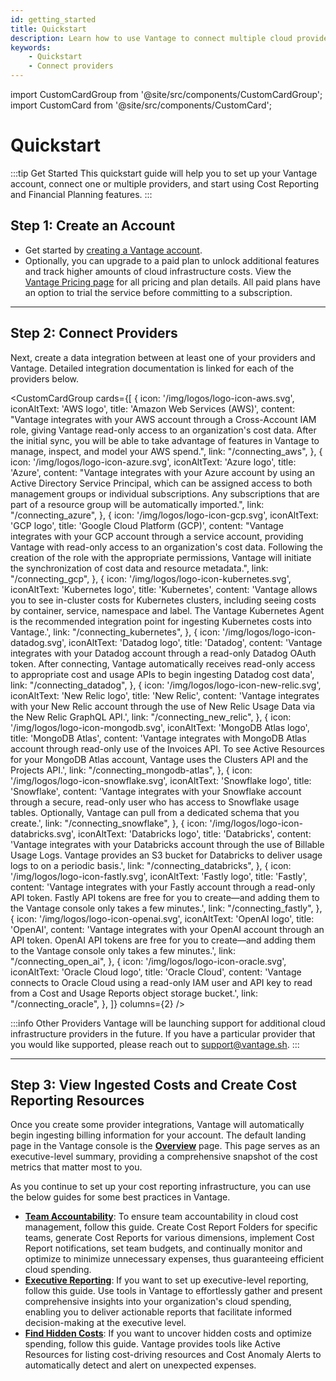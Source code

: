 ```yaml
---
id: getting_started
title: Quickstart
description: Learn how to use Vantage to connect multiple cloud providers and create cost reports as resources. 
keywords:
    - Quickstart
    - Connect providers
---
```

import CustomCardGroup from '@site/src/components/CustomCardGroup';
import CustomCard from '@site/src/components/CustomCard';

# Quickstart

:::tip Get Started
This quickstart guide will help you to set up your Vantage account, connect one or multiple providers, and start using Cost Reporting and Financial Planning features. 
:::

## Step 1: Create an Account

- Get started by [creating a Vantage account](https://console.vantage.sh/signup). 
- Optionally, you can upgrade to a paid plan to unlock additional features and track higher amounts of cloud infrastructure costs. View the [Vantage Pricing page](https://www.vantage.sh/pricing) for all pricing and plan details. All paid plans have an option to trial the service before committing to a subscription.

---

## Step 2: Connect Providers

Next, create a data integration between at least one of your providers and Vantage. Detailed integration documentation is linked for each of the providers below. 

<CustomCardGroup
  cards={[
    {
      icon: '/img/logos/logo-icon-aws.svg',
      iconAltText: 'AWS logo',
      title: 'Amazon Web Services (AWS)',
      content: "Vantage integrates with your AWS account through a Cross-Account IAM role, giving Vantage read-only access to an organization's cost data. After the initial sync, you will be able to take advantage of features in Vantage to manage, inspect, and model your AWS spend.",
      link: "/connecting_aws",
    },
    {
      icon: '/img/logos/logo-icon-azure.svg',
      iconAltText: 'Azure logo',
      title: 'Azure',
      content: "Vantage integrates with your Azure account by using an Active Directory Service Principal, which can be assigned access to both management groups or individual subscriptions. Any subscriptions that are part of a resource group will be automatically imported.",
      link: "/connecting_azure",
    },
    {
      icon: '/img/logos/logo-icon-gcp.svg',
      iconAltText: 'GCP logo',
      title: 'Google Cloud Platform (GCP)',
      content: "Vantage integrates with your GCP account through a service account, providing Vantage with read-only access to an organization's cost data. Following the creation of the role with the appropriate permissions, Vantage will initiate the synchronization of cost data and resource metadata.",
      link: "/connecting_gcp",
    },
    {
      icon: '/img/logos/logo-icon-kubernetes.svg',
      iconAltText: 'Kubernetes logo',
      title: 'Kubernetes',
      content: 'Vantage allows you to see in-cluster costs for Kubernetes clusters, including seeing costs by container, service, namespace and label. The Vantage Kubernetes Agent is the recommended integration point for ingesting Kubernetes costs into Vantage.',
      link: "/connecting_kubernetes",
    },
    {
      icon: '/img/logos/logo-icon-datadog.svg',
      iconAltText: 'Datadog logo',
      title: 'Datadog',
      content: 'Vantage integrates with your Datadog account through a read-only Datadog OAuth token. After connecting, Vantage automatically receives read-only access to appropriate cost and usage APIs to begin ingesting Datadog cost data',
      link: "/connecting_datadog",
    },
    {
      icon: '/img/logos/logo-icon-new-relic.svg',
      iconAltText: 'New Relic logo',
      title: 'New Relic',
      content: 'Vantage integrates with your New Relic account through the use of New Relic Usage Data via the New Relic GraphQL API.',
      link: "/connecting_new_relic",
    },
    {
      icon: '/img/logos/logo-icon-mongodb.svg',
      iconAltText: 'MongoDB Atlas logo',
      title: 'MongoDB Atlas',
      content: 'Vantage integrates with MongoDB Atlas account through read-only use of the Invoices API. To see Active Resources for your MongoDB Atlas account, Vantage uses the Clusters API and the Projects API.',
      link: "/connecting_mongodb-atlas",
    },
    {
      icon: '/img/logos/logo-icon-snowflake.svg',
      iconAltText: 'Snowflake logo',
      title: 'Snowflake',
      content: 'Vantage integrates with your Snowflake account through a secure, read-only user who has access to Snowflake usage tables. Optionally, Vantage can pull from a dedicated schema that you create.',
      link: "/connecting_snowflake",
    },
    {
      icon: '/img/logos/logo-icon-databricks.svg',
      iconAltText: 'Databricks logo',
      title: 'Databricks',
      content: 'Vantage integrates with your Databricks account through the use of Billable Usage Logs. Vantage provides an S3 bucket for Databricks to deliver usage logs to on a periodic basis.',
      link: "/connecting_databricks",
    },
    {
      icon: '/img/logos/logo-icon-fastly.svg',
      iconAltText: 'Fastly logo',
      title: 'Fastly',
      content: 'Vantage integrates with your Fastly account through a read-only API token. Fastly API tokens are free for you to create—and adding them to the Vantage console only takes a few minutes.',
      link: "/connecting_fastly",
    },
    {
      icon: '/img/logos/logo-icon-openai.svg',
      iconAltText: 'OpenAI logo',
      title: 'OpenAI',
      content: 'Vantage integrates with your OpenAI account through an API token. OpenAI API tokens are free for you to create—and adding them to the Vantage console only takes a few minutes.',
      link: "/connecting_open_ai",
    },
    {
      icon: '/img/logos/logo-icon-oracle.svg',
      iconAltText: 'Oracle Cloud logo',
      title: 'Oracle Cloud',
      content: 'Vantage connects to Oracle Cloud using a read-only IAM user and API key to read from a Cost and Usage Reports object storage bucket.',
      link: "/connecting_oracle",
    },
  ]}
  columns={2}
/>
<br/>

:::info Other Providers
Vantage will be launching support for additional cloud infrastructure providers in the future. If you have a particular provider that you would like supported, please reach out to [support@vantage.sh](mailto:support@vantage.sh).
:::

---

## Step 3: View Ingested Costs and Create Cost Reporting Resources

Once you create some provider integrations, Vantage will automatically begin ingesting billing information for your account. The default landing page in the Vantage console is the [**Overview**](/overview) page. This page serves as an executive-level summary, providing a comprehensive snapshot of the cost metrics that matter most to you. 

As you continue to set up your cost reporting infrastructure, you can use the below guides for some best practices in Vantage. 

- [**Team Accountability**](/team_accountability): To ensure team accountability in cloud cost management, follow this guide. Create Cost Report Folders for specific teams, generate Cost Reports for various dimensions, implement Cost Report notifications, set team budgets, and continually monitor and optimize to minimize unnecessary expenses, thus guaranteeing efficient cloud spending.
- [**Executive Reporting**](/executive_reporting): If you want to set up executive-level reporting, follow this guide. Use tools in Vantage to effortlessly gather and present comprehensive insights into your organization's cloud spending, enabling you to deliver actionable reports that facilitate informed decision-making at the executive level.
- [**Find Hidden Costs**](/hidden_costs): If you want to uncover hidden costs and optimize spending, follow this guide. Vantage provides tools like Active Resources for listing cost-driving resources and Cost Anomaly Alerts to automatically detect and alert on unexpected expenses. 
